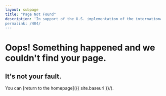 ```yaml
---
layout: subpage
title: "Page Not Found"
description: 'In support of the U.S. implementation of the international Extractive Industries Transparency Initiative, the U.S. Department of the Interior is providing this public data portal that tells the story of natural resource revenues from Federal lands."
permalink: /404/
---
```


# Oops! Something happened and we couldn't find your page.

## It's not your fault.

You can [return to the homepage]({{ site.baseurl }}/).
